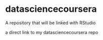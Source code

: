 # datasciencecoursera
A repository that will be linked with RStudio

a direct link to my datasciencecoursera repo
